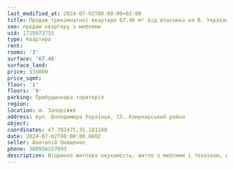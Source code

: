 ```yaml
---
last_modified_at: 2024-07-02T00:00:00+02:00
title: Продаж трикімнатної квартири 67.46 м² від власника на В. Українця
seo: продам квартиру з меблями
uid: 1719973715
type: Квартира
rent:
rooms: '3'
surface: '67.46'
surface_land:
price: $35000
price_sqmt:
floor: '1'
floors: '9'
parking: Прибудинкова територія
region:
location: м. Запоріжжя
address: вул. Володимира Українця, 15, Комунарський район
object:
coordinates: 47.782475,35.181100
date: 2024-07-02T00:00:00.000Z
seller: Анатолій Онищенко
phone: 380956157603
description: Вторинна житлова неухомість, житло з меблями і технікою, придатне і готове для проживання
---
```

